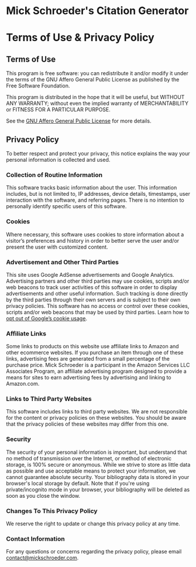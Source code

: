 # Mick Schroeder's Citation Generator

# Terms of Use & Privacy Policy

## Terms of Use

This program is free software: you can redistribute it and/or modify it under the terms of the GNU Affero General Public License as published by the Free Software Foundation.

This program is distributed in the hope that it will be useful, but WITHOUT ANY WARRANTY; without even the implied warranty of MERCHANTABILITY or FITNESS FOR A PARTICULAR PURPOSE.

See the [GNU Affero General Public License](https://www.gnu.org/licenses/agpl-3.0.en.html) for more details.

## Privacy Policy

To better respect and protect your privacy, this notice explains the way your personal information is collected and used.

### Collection of Routine Information

This software tracks basic information about the user. This information includes, but is not limited to, IP addresses, device details, timestamps, user interaction with the software, and referring pages. There is no intention to personally identify specific users of this software.

### Cookies

Where necessary, this software uses cookies to store information about a visitor’s preferences and history in order to better serve the user and/or present the user with customized content.

### Advertisement and Other Third Parties

This site uses Google AdSense advertisements and Google Analytics. Advertising partners and other third parties may use cookies, scripts and/or web beacons to track user activities of this software in order to display advertisements and other useful information. Such tracking is done directly by the third parties through their own servers and is subject to their own privacy policies. This software has no access or control over these cookies, scripts and/or web beacons that may be used by third parties. Learn how to [opt out of Google’s cookie usage](http://www.google.com/privacy_ads.html).

### Affiliate Links

Some links to products on this website use affiliate links to Amazon and other ecommerce websites. If you purchase an item through one of these links, advertising fees are generated from a small percentage of the purchase price. Mick Schroeder is a participant in the Amazon Services LLC Associates Program, an affiliate advertising program designed to provide a means for sites to earn advertising fees by advertising and linking to Amazon.com.

### Links to Third Party Websites

This software includes links to third party websites. We are not responsible for the content or privacy policies on these websites. You should be aware that the privacy policies of these websites may differ from this one.

### Security

The security of your personal information is important, but understand that no method of transmission over the Internet, or method of electronic storage, is 100% secure or anonymous. While we strive to store as little data as possible and use acceptable means to protect your information, we cannot guarantee absolute security. Your bibliography data is stored in your browser's local storage by default. Note that if you're using private/incognito mode in your browser, your bibliography will be deleted as soon as you close the window.

### Changes To This Privacy Policy

We reserve the right to update or change this privacy policy at any time.

### Contact Information

For any questions or concerns regarding the privacy policy, please email <contact@mickschroeder.com>.
